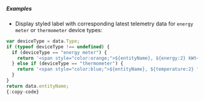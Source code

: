 ##### Examples

* Display styled label with corresponding latest telemetry data for `energy meter` or `thermometer` device types:

```javascript
var deviceType = data.Type;
if (typeof deviceType !== undefined) {
  if (deviceType == "energy meter") {
    return '<span style="color:orange;">${entityName}, ${energy:2} kWt</span>';
  } else if (deviceType == "thermometer") {
    return '<span style="color:blue;">${entityName}, ${temperature:2} °C</span>';
  }
}
return data.entityName;
{:copy-code}
```

<br>
<br>
